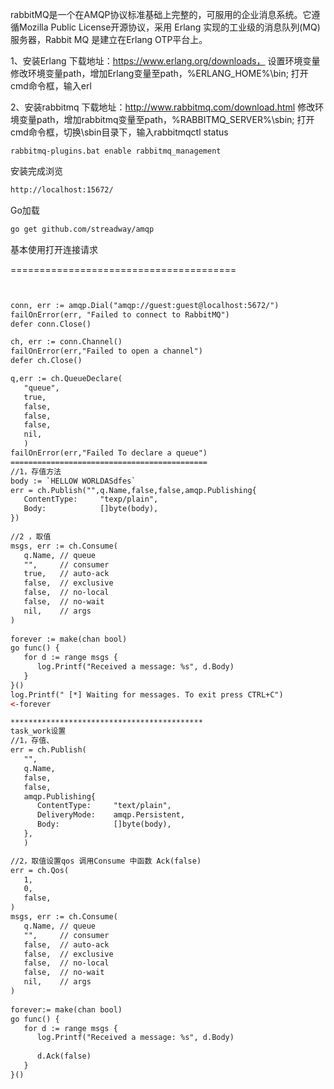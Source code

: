 
rabbitMQ是一个在AMQP协议标准基础上完整的，可服用的企业消息系统。它遵循Mozilla Public License开源协议，采用 Erlang 实现的工业级的消息队列(MQ)服务器，Rabbit MQ 是建立在Erlang OTP平台上。

1、安装Erlang
下载地址：https://www.erlang.org/downloads，
设置环境变量
修改环境变量path，增加Erlang变量至path，%ERLANG_HOME%\bin;
打开cmd命令框，输入erl

2、安装rabbitmq
下载地址：http://www.rabbitmq.com/download.html
修改环境变量path，增加rabbitmq变量至path，%RABBITMQ_SERVER%\sbin;
打开cmd命令框，切换\sbin目录下，输入rabbitmqctl status

    rabbitmq-plugins.bat enable rabbitmq_management

安装完成浏览
```html
http://localhost:15672/
```


Go加载
```html
go get github.com/streadway/amqp
```



基本使用打开连接请求

=======================================
```html


conn, err := amqp.Dial("amqp://guest:guest@localhost:5672/")
failOnError(err, "Failed to connect to RabbitMQ")
defer conn.Close()

ch, err := conn.Channel()
failOnError(err,"Failed to open a channel")
defer ch.Close()

q,err := ch.QueueDeclare(
   "queue",
   true,
   false,
   false,
   false,
   nil,
   )
failOnError(err,"Failed To declare a queue")
============================================
//1，存值方法
body := `HELLOW WORLDASdfes`
err = ch.Publish("",q.Name,false,false,amqp.Publishing{
   ContentType:     "texp/plain",
   Body:            []byte(body),
})
 
//2 ，取值
msgs, err := ch.Consume(
   q.Name, // queue
   "",     // consumer
   true,   // auto-ack
   false,  // exclusive
   false,  // no-local
   false,  // no-wait
   nil,    // args
)
 
forever := make(chan bool)
go func() {
   for d := range msgs {
      log.Printf("Received a message: %s", d.Body)
   }
}()
log.Printf(" [*] Waiting for messages. To exit press CTRL+C")
<-forever

*******************************************
task_work设置
//1，存值、
err = ch.Publish(
   "",
   q.Name,
   false,
   false,
   amqp.Publishing{
      ContentType:     "text/plain",
      DeliveryMode:    amqp.Persistent,
      Body:            []byte(body),
   },
   )

//2，取值设置qos 调用Consume 中函数 Ack(false)
err = ch.Qos(
   1,
   0,
   false,
)
msgs, err := ch.Consume(
   q.Name, // queue
   "",     // consumer
   false,  // auto-ack
   false,  // exclusive
   false,  // no-local
   false,  // no-wait
   nil,    // args
)
 
forever:= make(chan bool)
go func() {
   for d := range msgs {
      log.Printf("Received a message: %s", d.Body)
   
      d.Ack(false)
   }
}()

 
```